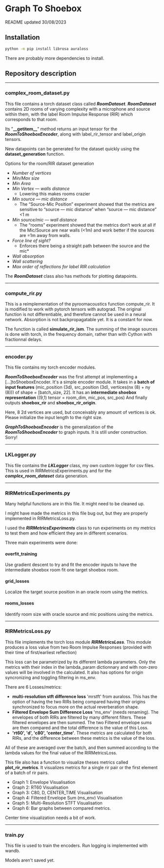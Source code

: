 # Graph To Shoebox

README updated 30/08/2023

## Installation

```bash
python -m pip install librosa auraloss
```

There are probably more dependencies to install.

## Repository description

---

### complex_room_dataset.py

This file contains a torch dataset class called ***RoomDataset***. ***RoomDataset*** contains 2D rooms of varying complexity with a microphone and source within them, with the label Room Impulse Response (RIR) which corresponds to that room.

Its "**\_\_getitem\_\_**" method returns an input tensor for the ***RoomToShoeboxEncoder***, along with label_rir_tensor and label_origin tensors.

New datapoints can be generated for the dataset quickly using the **dataset_generation** function.

Options for the room/RIR dataset generation

- *Number of vertices*
- *Min/Max size*
- *Min Area*
- *Min Vertex — walls distance*
  - Lowering this makes rooms crazier
- *Min source — mic distance*
  - The “Source-Mic Position” experiment showed that the metrics are sensitive to “source — mic distance” when “source — mic distance” <1 m
- *Min source/mic — wall distance*
  - The “rooms” experiment showed that the metrics don’t work at all if the Mic/Source are near walls (<1m) and work better if the sources are =1m away from walls.
- *Force line of sight?*
  - Enforces there being a straight path between the source and the mic*
- *Wall absorption*
- *Wall scattering*
- *Max order of reflections for label RIR calculation*

The ***RoomDataset*** class also has methods for plotting datapoints.

---

### compute_rir.py

This is a reimplementation of the pyroomacoustics function compute_rir. It is modified to work with pytorch tensors with autograd.
The original function is not differentiable, and therefore cannot be used in a neural network.
Absorption is not backpropagatable yet. It is a constant for now.

The function is called **simulate_rir_ism**. The summing of the image sources is done with torch, in the frequency domain, rather than with Cython with fractionnal delays.

---

### encoder.py

This file contains my torch encoder modules.

***RoomToShoeboxEncoder*** was the first attempt at implementing a [...]toShoeboxEncoder.
It's a simple encoder module.
It takes in a **batch of input features** (mic_position (3d), src_position (3d), vertices(nx (8) + ny (8))) of shape = [batch_size, 22].
It has an **intermediate shoebox representation** ((9,1) tensor = room_dim, mic_pos, src_pos)
And finally outputs **shoebox_rir** and **shoebox_rir_origin**.

Here, 8 2d vertices are used, but conceivably any amount of vertices is ok. Please initialize the input length to the right size.

***GraphToShoeboxEncoder*** is the generalization of the ***RoomToShoeboxEncoder*** to graph inputs. It is still under construction. Sorry!

---

### LKLogger.py

This file contains the ***LKLogger*** class, my own custom logger for csv files. This is used in RIRMetricsExperiments.py and for the ***complex_room_dataset*** data generation.

---

### RIRMetricsExperiments.py

Many helpful functions are in this file. It might need to be cleaned up.

I might have made the metrics in this file bug out, but they are properly implemented in RIRMetricsLoss.py.

I used the ***RIRMetricsExperiments*** class to run experiments on my metrics to test them and how efficient they are in different scenarios.

Three main experiments were done:


#### overfit_training

Use gradient descent to try and fit the encoder inputs to have the intermediate shoebox room fit one target shoebox room.

#### grid_losses

Localize the target source position in an oracle room using the metrics.

#### rooms_losses

Identify room size with oracle source and mic positions using the metrics.

---

### RIRMetricsLoss.py

This file implements the torch loss module ***RIRMetricsLoss***.
This module produces a loss value from two Room Impulse Responses (provided with their time of first/earliest reflection)

This loss can be parametrized by its different lambda parameters.
Only the metrics with their index in the lambda_param dictionnary and with non-zero values will be involved in the calculated. It also has options for origin syncronizing and toggling filtering in ms_env.

There are 6 Losses/metrics:

- **multi-resolution stft difference loss** 'mrstft' from auraloss. This has the option of having the two RIRs being compared having their origins synchronized to focus more on the actual reverberation shape.
- **Filtered Envelope Sum Difference Loss** 'ms_env' (needs renaming). The envelopes of both RIRs are filtered by many different filters. These filtered envelopes are then summed. The two Filtered envelope sums are then compared and the total difference is the value of this Loss.
- **'rt60', 'd', 'c80', 'center_time'**. These metrics are calculated for both RIRs, and the difference between these metrics is the value of the loss.

All of these are averaged over the batch, and then summed according to the lambda values for the final value of the RIRMetricsLoss.

This file also has a function to visualize theses metrics called **plot_rir_metrics**.
It visualizes metrics for a single rir pair or the first element of a batch of rir pairs.

- Graph 1: Envelope Visualisation
- Graph 2: RT60 Visualisation
- Graph 3: C80, D, CENTER_TIME Visualisation
- Graph 4: Filtered Envelope Sum (ms_env) Visualisation
- Graph 5: Multi-Resolution STFT Visualisation
- Graph 6: Bar graphs between compared metrics.

Center time visualization needs a bit of work.

---

### train.py

This file is used to train the encoders. Run logging is implemented with wandb.

Models aren't saved yet.
